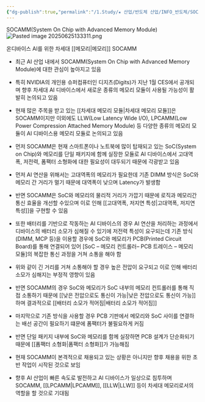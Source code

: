 ```yaml
---
{"dg-publish":true,"permalink":"/1.Study/★ 산업/반도체 산업/INFO_반도체/SOCAMM/","created":"2025-02-21T16:55:08.560+09:00","updated":"2025-06-25T13:33:16.479+09:00"}
---
```



SOCAMM(System On Chip with Advanced Memory Module)![Pasted image 20250625133311.png](/img/user/attachments/Pasted%20image%2020250625133311.png)

온디바이스 AI를 위한 차세대 [[메모리\|메모리]] SOCAMM

- 최근 AI 산업 내에서 SOCAMM(System On Chip with Advanced Memory Module)에 대한 관심이 높아지고 있음
  
- 특히 NVIDIA의 개인용 슈퍼컴퓨터인 디지츠(Digits)가 지난 1월 CES에서 공개되며 향후 차세대 AI 디바이스에서 새로운 종류의 메모리 모듈이 사용될 가능성이 활발히 논의되고 있음
  
- 현재 많은 주목을 받고 있는 [[차세대 메모리 모듈\|차세대 메모리 모듈]]은 SOCAMM이지만 이외에도 LLW(Low Latency Wide I/O), LPCAMM(Low Power Compression Attached Memory Module) 등 다양한 종류의 메모리 모듈이 AI 디바이스용 메모리 모듈로 논의되고 있음
  
- 먼저 SOCAMM은 현재 스마트폰이나 노트북에 많이 탑재되고 있는 SoC(System on Chip)와 메모리를 단일 패키지에 함께 실장한 모듈로 AI 디바이스에서 고대역폭, 저전력, 폼팩터 소형화에 대한 필요성이 대두되기 때문에 각광받고 있음
  
- 먼저 AI 연산을 위해서는 고대역폭의 메모리가 필요한데 기존 DIMM 방식은 SoC와 메모리 간 거리가 멀기 때문에 대역폭이 낮으며 Latency가 발생함
  
- 반면 SOCAMM은 SoC와 메모리의 물리적 거리가 가깝기 때문에 로직과 메모리간 통신 효율을 개선할 수있으며 이로 인해 [[고대역폭, 저지연 특성\|고대역폭, 저지연 특성]]을 구현할 수 있음
  
- 또한 배터리를 기반으로 작동하는 AI 디바이스의 경우 AI 연산을 처리하는 과정에서 디바이스의 배터리 소모가 심해질 수 있기에 저전력 특성이 요구되는데 기존 방식(DIMM, MCP 등)을 이용할 경우에 SoC와 메모리가 PCB(Printed Circuit Board)를 통해 연결되어 있어 [SoC – 메모리 컨트롤러– PCB 트레이스 – 메모리 모듈]의 복잡한 통신 과정을 거쳐 소통을 해야 함
  
- 위와 같이 긴 거리를 거쳐 소통해야 할 경우 높은 전압이 요구되고 이로 인해 배터리 소모가 심해지는 부정적 영향이 있음
  
- 반면 SOCAMM의 경우 SoC와 메모리가 SoC 내부의 메모리 컨트롤러를 통해 직접 소통하기 때문에 [[낮은 전압으로도 통신이 가능\|낮은 전압으로도 통신이 가능]]하며 결과적으로 [[배터리 소모가 적어짐\|배터리 소모가 적어짐]]
  
- 마지막으로 기존 방식을 사용할 경우 PCB 기판에서 메모리와 SoC 사이를 연결하는 배선 공간이 필요하기 떄문에 폼팩터가 불필요하게 커짐
  
- 반면 단일 패키지 내부에 SoC와 메모리를 함께 실장하면 PCB 설계가 단순화되기 때문에 [[폼팩터 소형화\|폼팩터 소형화]]가 가능해짐
  
- 현재 SOCAMM이 본격적으로 채용되고 있는 상황은 아니지만 향후 채용을 위한 초반 작업이 시작된 것으로 보임
  
- 향후 AI 산업이 빠른 속도로 발전하고 AI 디바이스가 일상으로 침투하며 SOCAMM, [[LPCAMM\|LPCAMM]], [[LLW\|LLW]] 등이 차세대 메모리로서의 역할을 할 것으로 기대됨